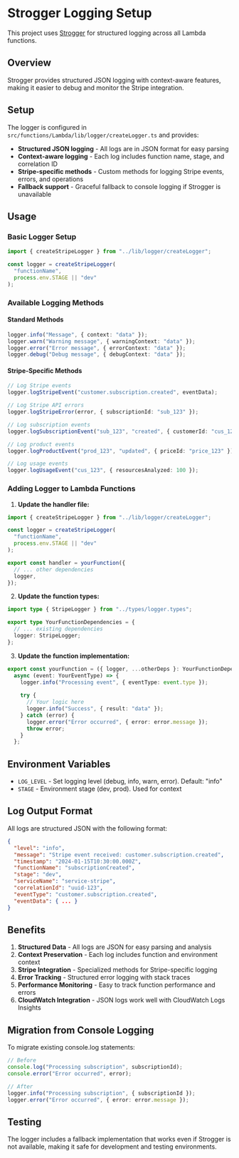 # Strogger Logging Setup

This project uses [Strogger](https://www.npmjs.com/package/strogger) for structured logging across all Lambda functions.

## Overview

Strogger provides structured JSON logging with context-aware features, making it easier to debug and monitor the Stripe integration.

## Setup

The logger is configured in `src/functions/Lambda/lib/logger/createLogger.ts` and provides:

- **Structured JSON logging** - All logs are in JSON format for easy parsing
- **Context-aware logging** - Each log includes function name, stage, and correlation ID
- **Stripe-specific methods** - Custom methods for logging Stripe events, errors, and operations
- **Fallback support** - Graceful fallback to console logging if Strogger is unavailable

## Usage

### Basic Logger Setup

```typescript
import { createStripeLogger } from "../lib/logger/createLogger";

const logger = createStripeLogger(
  "functionName",
  process.env.STAGE || "dev"
);
```

### Available Logging Methods

#### Standard Methods
```typescript
logger.info("Message", { context: "data" });
logger.warn("Warning message", { warningContext: "data" });
logger.error("Error message", { errorContext: "data" });
logger.debug("Debug message", { debugContext: "data" });
```

#### Stripe-Specific Methods
```typescript
// Log Stripe events
logger.logStripeEvent("customer.subscription.created", eventData);

// Log Stripe API errors
logger.logStripeError(error, { subscriptionId: "sub_123" });

// Log subscription events
logger.logSubscriptionEvent("sub_123", "created", { customerId: "cus_123" });

// Log product events
logger.logProductEvent("prod_123", "updated", { priceId: "price_123" });

// Log usage events
logger.logUsageEvent("cus_123", { resourcesAnalyzed: 100 });
```

### Adding Logger to Lambda Functions

1. **Update the handler file:**
```typescript
import { createStripeLogger } from "../lib/logger/createLogger";

const logger = createStripeLogger(
  "functionName",
  process.env.STAGE || "dev"
);

export const handler = yourFunction({
  // ... other dependencies
  logger,
});
```

2. **Update the function types:**
```typescript
import type { StripeLogger } from "../types/logger.types";

export type YourFunctionDependencies = {
  // ... existing dependencies
  logger: StripeLogger;
};
```

3. **Update the function implementation:**
```typescript
export const yourFunction = ({ logger, ...otherDeps }: YourFunctionDependencies) =>
  async (event: YourEventType) => {
    logger.info("Processing event", { eventType: event.type });
    
    try {
      // Your logic here
      logger.info("Success", { result: "data" });
    } catch (error) {
      logger.error("Error occurred", { error: error.message });
      throw error;
    }
  };
```

## Environment Variables

- `LOG_LEVEL` - Set logging level (debug, info, warn, error). Default: "info"
- `STAGE` - Environment stage (dev, prod). Used for context

## Log Output Format

All logs are structured JSON with the following format:

```json
{
  "level": "info",
  "message": "Stripe event received: customer.subscription.created",
  "timestamp": "2024-01-15T10:30:00.000Z",
  "functionName": "subscriptionCreated",
  "stage": "dev",
  "serviceName": "service-stripe",
  "correlationId": "uuid-123",
  "eventType": "customer.subscription.created",
  "eventData": { ... }
}
```

## Benefits

1. **Structured Data** - All logs are JSON for easy parsing and analysis
2. **Context Preservation** - Each log includes function and environment context
3. **Stripe Integration** - Specialized methods for Stripe-specific logging
4. **Error Tracking** - Structured error logging with stack traces
5. **Performance Monitoring** - Easy to track function performance and errors
6. **CloudWatch Integration** - JSON logs work well with CloudWatch Logs Insights

## Migration from Console Logging

To migrate existing console.log statements:

```typescript
// Before
console.log("Processing subscription", subscriptionId);
console.error("Error occurred", error);

// After
logger.info("Processing subscription", { subscriptionId });
logger.error("Error occurred", { error: error.message });
```

## Testing

The logger includes a fallback implementation that works even if Strogger is not available, making it safe for development and testing environments. 